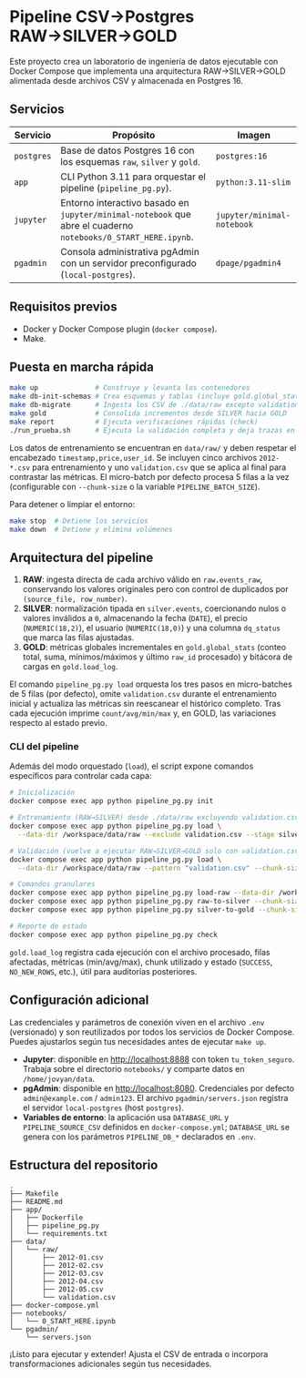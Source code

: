 # Pipeline CSV→Postgres RAW→SILVER→GOLD

Este proyecto crea un laboratorio de ingeniería de datos ejecutable con Docker Compose que implementa una arquitectura RAW→SILVER→GOLD alimentada desde archivos CSV y almacenada en Postgres 16.

## Servicios

| Servicio  | Propósito | Imagen |
|-----------|-----------|--------|
| `postgres` | Base de datos Postgres 16 con los esquemas `raw`, `silver` y `gold`. | `postgres:16` |
| `app` | CLI Python 3.11 para orquestar el pipeline (`pipeline_pg.py`). | `python:3.11-slim` |
| `jupyter` | Entorno interactivo basado en `jupyter/minimal-notebook` que abre el cuaderno `notebooks/0_START_HERE.ipynb`. | `jupyter/minimal-notebook` |
| `pgadmin` | Consola administrativa pgAdmin con un servidor preconfigurado (`local-postgres`). | `dpage/pgadmin4` |

## Requisitos previos

* Docker y Docker Compose plugin (`docker compose`).
* Make.

## Puesta en marcha rápida

```bash
make up              # Construye y levanta los contenedores
make db-init-schemas # Crea esquemas y tablas (incluye gold.global_stats y gold.load_log)
make db-migrate      # Ingesta los CSV de ./data/raw excepto validation.csv (RAW→SILVER)
make gold            # Consolida incrementos desde SILVER hacia GOLD
make report          # Ejecuta verificaciones rápidas (check)
./run_prueba.sh      # Ejecuta la validación completa y deja trazas en logs/
```

Los datos de entrenamiento se encuentran en `data/raw/` y deben respetar el encabezado `timestamp,price,user_id`. Se incluyen cinco archivos `2012-*.csv` para entrenamiento y uno `validation.csv` que se aplica al final para contrastar las métricas. El micro-batch por defecto procesa 5 filas a la vez (configurable con `--chunk-size` o la variable `PIPELINE_BATCH_SIZE`).

Para detener o limpiar el entorno:

```bash
make stop  # Detiene los servicios
make down  # Detiene y elimina volúmenes
```

## Arquitectura del pipeline

1. **RAW**: ingesta directa de cada archivo válido en `raw.events_raw`, conservando los valores originales pero con control de duplicados por `(source_file, row_number)`.
2. **SILVER**: normalización tipada en `silver.events`, coercionando nulos o valores inválidos a `0`, almacenando la fecha (`DATE`), el precio (`NUMERIC(18,2)`), el usuario (`NUMERIC(18,0)`) y una columna `dq_status` que marca las filas ajustadas.
3. **GOLD**: métricas globales incrementales en `gold.global_stats` (conteo total, suma, mínimos/máximos y último `raw_id` procesado) y bitácora de cargas en `gold.load_log`.

El comando `pipeline_pg.py load` orquesta los tres pasos en micro-batches de 5 filas (por defecto), omite `validation.csv` durante el entrenamiento inicial y actualiza las métricas sin reescanear el histórico completo. Tras cada ejecución imprime `count/avg/min/max` y, en GOLD, las variaciones respecto al estado previo.

### CLI del pipeline

Además del modo orquestado (`load`), el script expone comandos específicos para controlar cada capa:

```bash
# Inicialización
docker compose exec app python pipeline_pg.py init

# Entrenamiento (RAW→SILVER) desde ./data/raw excluyendo validation.csv
docker compose exec app python pipeline_pg.py load \
  --data-dir /workspace/data/raw --exclude validation.csv --stage silver --chunk-size 5

# Validación (vuelve a ejecutar RAW→SILVER→GOLD solo con validation.csv)
docker compose exec app python pipeline_pg.py load \
  --data-dir /workspace/data/raw --pattern "validation.csv" --chunk-size 5

# Comandos granulares
docker compose exec app python pipeline_pg.py load-raw --data-dir /workspace/data/raw --exclude validation.csv
docker compose exec app python pipeline_pg.py raw-to-silver --chunk-size 5
docker compose exec app python pipeline_pg.py silver-to-gold --chunk-size 5

# Reporte de estado
docker compose exec app python pipeline_pg.py check
```

`gold.load_log` registra cada ejecución con el archivo procesado, filas afectadas, métricas (min/avg/max), chunk utilizado y estado (`SUCCESS`, `NO_NEW_ROWS`, etc.), útil para auditorías posteriores.

## Configuración adicional

Las credenciales y parámetros de conexión viven en el archivo `.env` (versionado) y son reutilizados por todos los servicios de Docker Compose. Puedes ajustarlos según tus necesidades antes de ejecutar `make up`.

* **Jupyter**: disponible en [http://localhost:8888](http://localhost:8888) con token `tu_token_seguro`. Trabaja sobre el directorio `notebooks/` y comparte datos en `/home/jovyan/data`.
* **pgAdmin**: disponible en [http://localhost:8080](http://localhost:8080). Credenciales por defecto `admin@example.com` / `admin123`. El archivo `pgadmin/servers.json` registra el servidor `local-postgres` (host `postgres`).
* **Variables de entorno**: la aplicación usa `DATABASE_URL` y `PIPELINE_SOURCE_CSV` definidos en `docker-compose.yml`; `DATABASE_URL` se genera con los parámetros `PIPELINE_DB_*` declarados en `.env`.

## Estructura del repositorio

```
.
├── Makefile
├── README.md
├── app/
│   ├── Dockerfile
│   ├── pipeline_pg.py
│   └── requirements.txt
├── data/
│   └── raw/
│       ├── 2012-01.csv
│       ├── 2012-02.csv
│       ├── 2012-03.csv
│       ├── 2012-04.csv
│       ├── 2012-05.csv
│       └── validation.csv
├── docker-compose.yml
├── notebooks/
│   └── 0_START_HERE.ipynb
└── pgadmin/
    └── servers.json
```

¡Listo para ejecutar y extender! Ajusta el CSV de entrada o incorpora transformaciones adicionales según tus necesidades.

